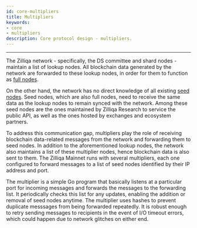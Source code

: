 ```yaml
---
id: core-multipliers
title: Multipliers
keywords: 
- core 
- multipliers
description: Core protocol design - multipliers.
---
```


---
The Zilliqa network - specifically, the DS committee and shard nodes - maintain a list of lookup nodes. All blockchain data generated by the network are forwarded to these lookup nodes, in order for them to function as [full nodes](../basics/basics-zil-nodes#lookup-nodes).

On the other hand, the network has no direct knowledge of all existing [seed nodes](../basics/basics-zil-nodes#seed-nodes). Seed nodes, which are also full nodes, need to receive the same data as the lookup nodes to remain synced with the network. Among these seed nodes are the ones maintained by Zilliqa Research to service the public API, as well as the ones hosted by exchanges and ecosystem partners.

To address this communication gap, multipliers play the role of receiving blockchain data-related messages from the network and forwarding them to seed nodes. In addition to the aforementioned lookup nodes, the network also maintains a list of these multiplier nodes, hence blockchain data is also sent to them. The Zilliqa Mainnet runs with several multipliers, each one configured to forward messages to a list of seed nodes identified by their IP address and port. 

The multiplier is a simple Go program that basically listens at a particular port for incoming messages and forwards the messages to the forwarding list. It periodically checks this list for any updates, enabling the addition or removal of seed nodes anytime. The multiplier uses hashes to prevent duplicate messsages from being forwarded repeatedly. It is robust enough to retry sending messages to recipients in the event of I/O timeout errors, which could happen due to network glitches on either end.